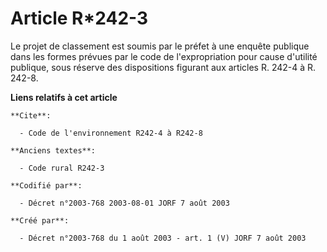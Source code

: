 # Article R*242-3

Le projet de classement est soumis par le préfet à une enquête publique dans les formes prévues par le code de
l'expropriation pour cause d'utilité publique, sous réserve des dispositions figurant aux articles R. 242-4 à R. 242-8.

**Liens relatifs à cet article**

	**Cite**:

	  - Code de l'environnement R242-4 à R242-8

	**Anciens textes**:

	  - Code rural R242-3

	**Codifié par**:

	  - Décret n°2003-768 2003-08-01 JORF 7 août 2003

	**Créé par**:

	  - Décret n°2003-768 du 1 août 2003 - art. 1 (V) JORF 7 août 2003
